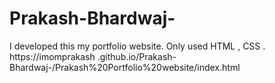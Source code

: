 # Prakash-Bhardwaj-
I developed this my portfolio website. Only used HTML , CSS .
https://imomprakash .github.io/Prakash-Bhardwaj-/Prakash%20Portfolio%20website/index.html
